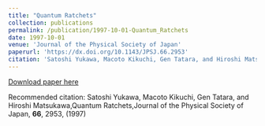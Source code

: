 ```yaml
---
title: "Quantum Ratchets"
collection: publications
permalink: /publication/1997-10-01-Quantum_Ratchets
date: 1997-10-01
venue: 'Journal of the Physical Society of Japan'
paperurl: 'https://dx.doi.org/10.1143/JPSJ.66.2953'
citation: 'Satoshi Yukawa, Macoto Kikuchi, Gen Tatara, and Hiroshi Matsukawa,Quantum Ratchets,Journal of the Physical Society of Japan, <b>66</b>, 2953, (1997)'
---
```


<a href='https://dx.doi.org/10.1143/JPSJ.66.2953'>Download paper here</a>

Recommended citation: Satoshi Yukawa, Macoto Kikuchi, Gen Tatara, and Hiroshi Matsukawa,Quantum Ratchets,Journal of the Physical Society of Japan, <b>66</b>, 2953, (1997)